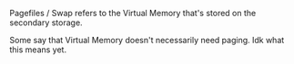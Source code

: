 Pagefiles / Swap refers to the Virtual Memory that's stored on the secondary storage.

Some say that Virtual Memory doesn't necessarily need paging. Idk what this means yet.